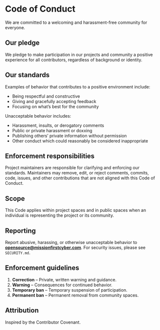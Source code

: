 # Code of Conduct

We are committed to a welcoming and harassment-free community for everyone.

## Our pledge
We pledge to make participation in our projects and community a positive experience for all contributors, regardless of background or identity.

## Our standards
Examples of behavior that contributes to a positive environment include:
- Being respectful and constructive
- Giving and gracefully accepting feedback
- Focusing on what’s best for the community

Unacceptable behavior includes:
- Harassment, insults, or derogatory comments
- Public or private harassment or doxxing
- Publishing others’ private information without permission
- Other conduct which could reasonably be considered inappropriate

## Enforcement responsibilities
Project maintainers are responsible for clarifying and enforcing our standards. Maintainers may remove, edit, or reject comments, commits, code, issues, and other contributions that are not aligned with this Code of Conduct.

## Scope
This Code applies within project spaces and in public spaces when an individual is representing the project or its community.

## Reporting
Report abusive, harassing, or otherwise unacceptable behavior to **opensource@missionfirstcyber.com**. For security issues, please see `SECURITY.md`.

## Enforcement guidelines
1. **Correction** – Private, written warning and guidance.  
2. **Warning** – Consequences for continued behavior.  
3. **Temporary ban** – Temporary suspension of participation.  
4. **Permanent ban** – Permanent removal from community spaces.

## Attribution
Inspired by the Contributor Covenant.
